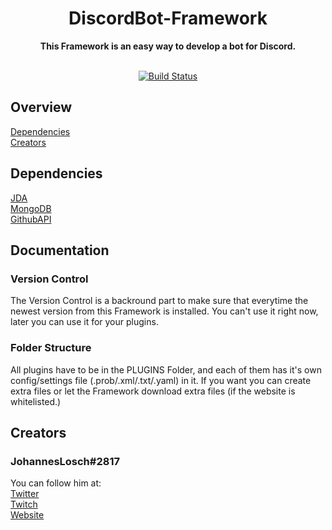 <div align="center">
    <a src="https://github.com/K-EY/DiscordBot-Framework/media/logo.png><img src=https://github.com/K-EY/DiscordBot-Framework/blob/master/media/logo.png width="200"/>
    <h1>DiscordBot-Framework</h1>
    <strong>This Framework is an easy way to develop a bot for Discord. </strong><br><br>

<!---
BADGES!!!
--->
[![Build Status](https://travis-ci.org/K-EY/DiscordBot-Framework.svg?branch=master)](https://travis-ci.org/K-EY/DiscordBot-Framework)

</div>

## Overview 
<a href="#dependencies">Dependencies</a><br> 
<a href="#creators">Creators</a><br> 


## Dependencies
[JDA](https://github.com/DV8FromTheWorld/JDA#download)<br>
[MongoDB](https://www.mongodb.com/) <br>
[GithubAPI](https://comming.soon)

## Documentation
### Version Control
The Version Control is a backround part to make sure that everytime the newest version from this Framework is installed.
You can't use it right now, later you can use it for your plugins.

### Folder Structure
All plugins have to be in the PLUGINS Folder, and each of them has it's own config/settings file (.prob/.xml/.txt/.yaml) in it.
If you want you can create extra files or let the Framework download extra files (if the website is whitelisted.)


## Creators
   ### JohannesLosch#2817
   You can follow him at: <br>
   <a href="http://twitter.com/johanneslosch">Twitter</a><br>
   <a href="http://twitch.tv/hannesr6s">Twitch</a><br>
   <a href="http://k-ey.wf">Website</a> <br><br>
   
   